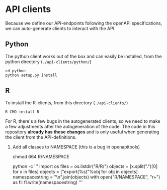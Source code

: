 # API clients

Because we define our API-endpoints following the openAPI specifications, we can auto-generate clients to interact with the API.

## Python

The python client works out of the box and can easily be installed, from the python directory (`./api-clients/python/`)

    cd python
    python setup.py install

## R

To install the R-clients, from this directory (`./api-clients/`)

    R CMD install R

For R, there's a few bugs in the autogenerated clients, so we need to make a few adjustments after the autogeneration of the code.  The code in this repository **already has these changes** and is only useful when generating the client from the API-definitions.

1. Add all classes to NAMESPACE (this is a bug in openapitools)

    chmod 664 R/NAMESPACE

    python -c '''
    import os
    files = os.listdir("R/R/")
    objects = [x.split(".")[0] for x in files]
    objects = ["export(%s)"%obj for obj in objects]
    namespacestring = "\n".join(objects)
    with open("R/NAMESPACE", "r+") as fl:
      fl.write(namespacestring)
    '''
